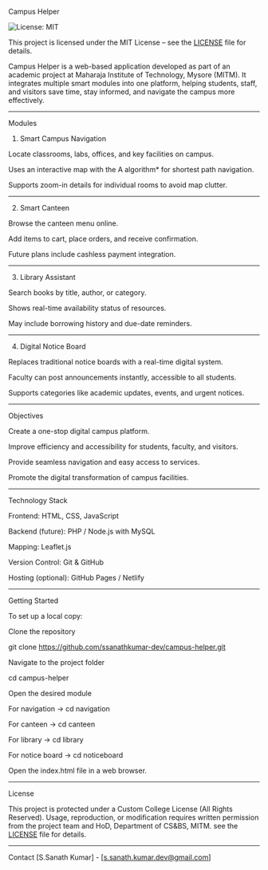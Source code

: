 Campus Helper

![License: MIT](https://img.shields.io/badge/License-MIT-yellow.svg)

This project is licensed under the MIT License – see the [LICENSE](LICENSE) file for details.

Campus Helper is a web-based application developed as part of an academic project at
Maharaja Institute of Technology, Mysore (MITM).
It integrates multiple smart modules into one platform, helping students, staff, and visitors save time, stay informed, and navigate the campus more effectively.

---

Modules
1. Smart Campus Navigation

Locate classrooms, labs, offices, and key facilities on campus.

Uses an interactive map with the A algorithm* for shortest path navigation.

Supports zoom-in details for individual rooms to avoid map clutter.

---

2. Smart Canteen

Browse the canteen menu online.

Add items to cart, place orders, and receive confirmation.

Future plans include cashless payment integration.

---

3. Library Assistant

Search books by title, author, or category.

Shows real-time availability status of resources.

May include borrowing history and due-date reminders.

---

4. Digital Notice Board

Replaces traditional notice boards with a real-time digital system.

Faculty can post announcements instantly, accessible to all students.

Supports categories like academic updates, events, and urgent notices.

---

Objectives

Create a one-stop digital campus platform.

Improve efficiency and accessibility for students, faculty, and visitors.

Provide seamless navigation and easy access to services.

Promote the digital transformation of campus facilities.

---

Technology Stack

Frontend: HTML, CSS, JavaScript

Backend (future): PHP / Node.js with MySQL

Mapping: Leaflet.js

Version Control: Git & GitHub

Hosting (optional): GitHub Pages / Netlify

---

Getting Started

To set up a local copy:

Clone the repository

git clone https://github.com/ssanathkumar-dev/campus-helper.git


Navigate to the project folder

cd campus-helper


Open the desired module

For navigation → cd navigation

For canteen → cd canteen

For library → cd library

For notice board → cd noticeboard

Open the index.html file in a web browser.

---

License

This project is protected under a Custom College License (All Rights Reserved).
Usage, reproduction, or modification requires written permission from the project team and HoD, Department of CS&BS, MITM.
see the [LICENSE](LICENSE) file for details.

---

Contact
[S.Sanath Kumar] - [s.sanath.kumar.dev@gmail.com]
